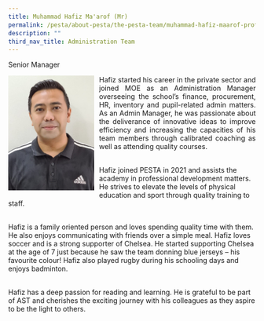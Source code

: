 ```yaml
---
title: Muhammad Hafiz Ma'arof (Mr)
permalink: /pesta/about-pesta/the-pesta-team/muhammad-hafiz-maarof-profile-bio-2021/
description: ""
third_nav_title: Administration Team
---
```

Senior Manager

<p style="float:left; margin: 0 10px 0px 0">
<img src="/images/hafiz-pic.jpeg" alt="Talent Development" style="width:175px" /></p>
<p style="text-align:justify">
Hafiz started his career in the private sector and joined MOE as an Administration Manager overseeing the school’s finance, procurement, HR, inventory and pupil-related admin matters. As an Admin Manager, he was passionate about the deliverance of innovative ideas to improve efficiency and increasing the capacities of his team members through calibrated coaching as well as attending quality courses.  <br><br>

Hafiz joined PESTA in 2021 and assists the academy in professional development matters. He strives to elevate the levels of physical education and sport through quality training to staff.  <br><br>
  
Hafiz is a family oriented person and loves spending quality time with them. He also enjoys communicating with friends over a simple meal. Hafiz loves soccer and is a strong supporter of Chelsea. He started supporting Chelsea at the age of 7 just because he saw the team donning blue jerseys – his favourite colour! Hafiz also played rugby during his schooling days and enjoys badminton.  <br><br>
  
Hafiz has a deep passion for reading and learning. He is grateful to be part of AST and cherishes the exciting journey with his colleagues as they aspire to be the light to others. </p>